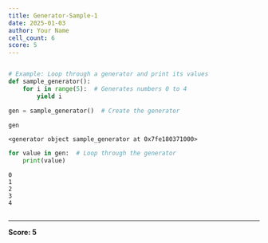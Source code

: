```yaml
---
title: Generator-Sample-1
date: 2025-01-03
author: Your Name
cell_count: 6
score: 5
---
```


```python

```


```python
# Example: Loop through a generator and print its values
def sample_generator():
    for i in range(5):  # Generates numbers 0 to 4
        yield i
```


```python
gen = sample_generator()  # Create the generator
```


```python
gen
```




    <generator object sample_generator at 0x7fe180371000>




```python
for value in gen:  # Loop through the generator
    print(value)
```

    0
    1
    2
    3
    4



```python

```


---
**Score: 5**